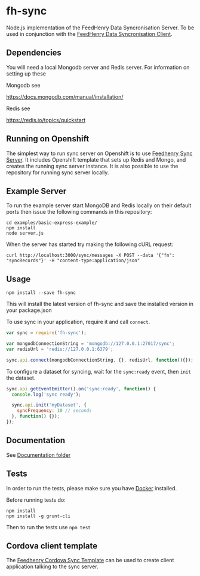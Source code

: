 # fh-sync

Node.js implementation of the FeedHenry Data Syncronisation Server.
To be used in conjunction with the [FeedHenry Data Syncronisation Client](https://github.com/feedhenry/fh-sync-js).

## Dependencies

You will need a local Mongodb server and Redis server. For information on setting up these

Mongodb see

https://docs.mongodb.com/manual/installation/

Redis see

https://redis.io/topics/quickstart


## Running on Openshift

The simplest way to run sync server on Openshift is to use [Feedhenry Sync Server](https://github.com/feedhenry/fh-sync-server). It includes Openshift template that sets up Redis and Mongo, and creates the running sync server instance. It is also possible to use the repository for running sync server locally.

## Example Server

To run the example server start MongoDB and Redis locally on their default ports
then issue the following commands in this repository:

```
cd examples/basic-express-example/
npm install
node server.js
```

When the server has started try making the following cURL request:

```
curl http://localhost:3000/sync/messages -X POST --data '{"fn": "syncRecords"}' -H "content-type:application/json"
```

## Usage

```
npm install --save fh-sync
```

This will install the latest version of fh-sync and save the installed version in your package.json

To use sync in your application, require it and call `connect`.

```js
var sync = require('fh-sync');

var mongodbConnectionString = 'mongodb://127.0.0.1:27017/sync';
var redisUrl = 'redis://127.0.0.1:6379';

sync.api.connect(mongodbConnectionString, {}, redisUrl, function(){});
```

To configure a dataset for syncing, wait for the `sync:ready` event, then `init` the dataset.

```js
sync.api.getEventEmitter().on('sync:ready', function() {
  console.log('sync ready');

  sync.api.init('myDataset', {
    syncFrequency: 10 // seconds
  }, function() {});
});
```
## Documentation

See [Documentation folder](./docs)

## Tests
In order to run the tests, please make sure you have [Docker](https://www.docker.com/) installed.

Before running tests do:

```
npm install
npm install -g grunt-cli
```

Then to run the tests use ```npm test```

## Cordova client template

The [Feedhenry Cordova Sync Template](https://github.com/feedhenry-templates/feedhenry-cordova-sync-app) can be used to create client application talking to the sync server.


